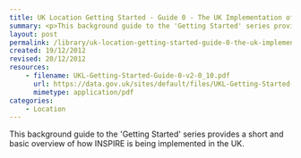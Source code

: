 ```yaml
---
title: UK Location Getting Started - Guide 0 - The UK Implementation of INSPIRE
summary: <p>This background guide to the 'Getting Started' series provides a short and basic overview of how INSPIRE is being implemented in the UK.</p>
layout: post
permalink: /library/uk-location-getting-started-guide-0-the-uk-implementation-of-inspire
created: 19/12/2012
revised: 20/12/2012
resources:
    - filename: UKL-Getting-Started-Guide-0-v2-0_10.pdf
      url: https://data.gov.uk/sites/default/files/UKL-Getting-Started-Guide-0-v2-0_10.pdf
      mimetype: application/pdf
categories:
    - Location
---
```


<p>This background guide to the 'Getting Started' series provides a short and basic overview of how INSPIRE is being implemented in the UK.</p>

